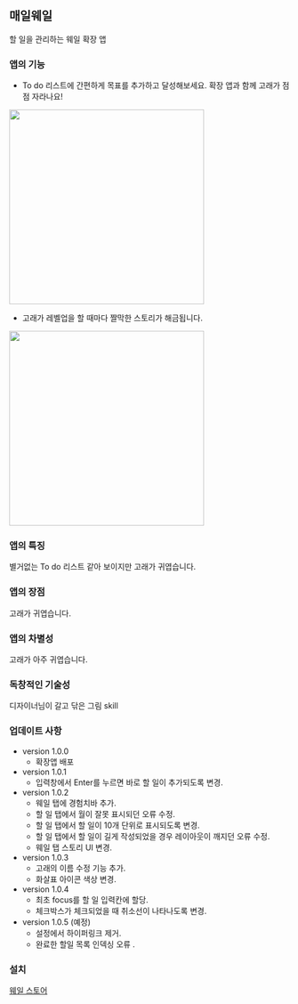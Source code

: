 ## 매일웨일
할 일을 관리하는 웨일 확장 앱



### 앱의 기능
- To do 리스트에 간편하게 목표를 추가하고 달성해보세요. 확장 앱과 함께 고래가 점점 자라나요!


<img src="https://github.com/zion830/everyday-whale/blob/master/asset/capture.png?raw=true" width="350"/>


- 고래가 레벨업을 할 때마다 짤막한 스토리가 해금됩니다.


<img src="https://github.com/zion830/everyday-whale/blob/master/asset/capture2.png?raw=true" width="350"/>


### 앱의 특징
별거없는 To do 리스트 같아 보이지만 고래가 귀엽습니다.
### 앱의 장점
고래가 귀엽습니다.
### 앱의 차별성
고래가 아주 귀엽습니다.
### 독창적인 기술성
디자이너님이 갈고 닦은 그림 skill
### 업데이트 사항
- version 1.0.0
    - 확장앱 배포
- version 1.0.1
    - 입력창에서 Enter를 누르면 바로 할 일이 추가되도록 변경.
- version 1.0.2
    - 웨일 탭에 경험치바 추가.
    - 할 일 탭에서 월이 잘못 표시되던 오류 수정.
    - 할 일 탭에서 할 일이 10개 단위로 표시되도록 변경.
    - 할 일 탭에서 할 일이 길게 작성되었을 경우 레이아웃이 깨지던 오류 수정.
    - 웨일 탭 스토리 UI 변경.
 - version 1.0.3 
    - 고래의 이름 수정 기능 추가.
    - 화살표 아이콘 색상 변경.
 - version 1.0.4
    - 최초 focus를 할 일 입력칸에 할당.
    - 체크박스가 체크되었을 때 취소선이 나타나도록 변경.
 - version 1.0.5 (예정)
    - 설정에서 하이퍼링크 제거.
    - 완료한 할일 목록 인덱싱 오류 .
    
### 설치
[웨일 스토어](https://store.whale.naver.com/detail/ndgnjaejoolgddacffkjiljhjlnladjl)
